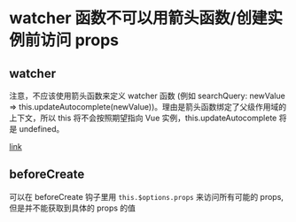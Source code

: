 # watcher 函数不可以用箭头函数/创建实例前访问 props


## watcher
注意，不应该使用箭头函数来定义 watcher 函数 (例如 searchQuery: newValue => this.updateAutocomplete(newValue))。理由是箭头函数绑定了父级作用域的上下文，所以 this 将不会按照期望指向 Vue 实例，this.updateAutocomplete 将是 undefined。

[link](https://cn.vuejs.org/v2/api/#watch)


## beforeCreate

可以在 beforeCreate 钩子里用 `this.$options.props` 来访问所有可能的 props, 但是并不能获取到具体的 props 的值
